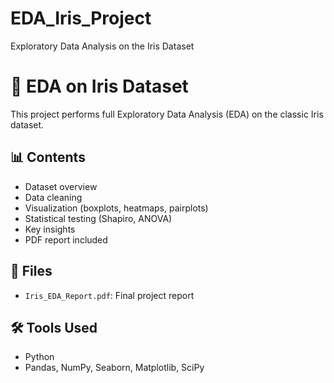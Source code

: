 # EDA_Iris_Project
Exploratory Data Analysis on the Iris Dataset
# 🌸 EDA on Iris Dataset
This project performs full Exploratory Data Analysis (EDA) on the classic Iris dataset.
## 📊 Contents
- Dataset overview
- Data cleaning
- Visualization (boxplots, heatmaps, pairplots)
- Statistical testing (Shapiro, ANOVA)
- Key insights
- PDF report included
## 📁 Files
- `Iris_EDA_Report.pdf`: Final project report
## 🛠️ Tools Used
- Python
- Pandas, NumPy, Seaborn, Matplotlib, SciPy

